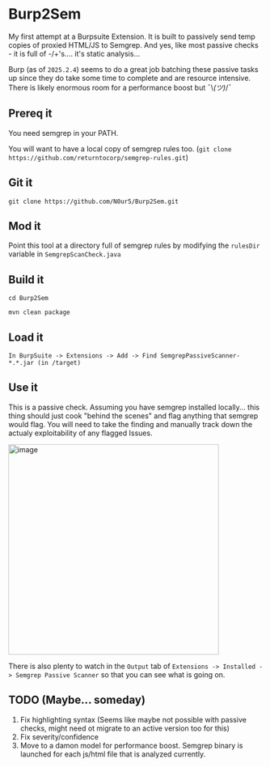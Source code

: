 # Burp2Sem
My first attempt at a Burpsuite Extension. It is built to passively send temp copies of proxied HTML/JS to Semgrep. And yes, like most passive checks - it is full of -/+'s.... it's static analysis... 

Burp (as of `2025.2.4`) seems to do a great job batching these passive tasks up since they do take some time to complete and are resource intensive. There is likely enormous room for a performance boost but  ¯\\_(ツ)_/¯

## Prereq it
You need semgrep in your PATH. 

You will want to have a local copy of semgrep rules too. (`git clone https://github.com/returntocorp/semgrep-rules.git`)

## Git it
`git clone https://github.com/N0ur5/Burp2Sem.git`

## Mod it
Point this tool at a directory full of semgrep rules by modifying the `rulesDir` variable in `SemgrepScanCheck.java`

## Build it
`cd Burp2Sem`

`mvn clean package`

## Load it
`In BurpSuite -> Extensions -> Add -> Find SemgrepPassiveScanner-*.*.jar (in /target)`

## Use it
This is a passive check. Assuming you have semgrep installed locally... this thing should just cook "behind the scenes" and flag anything that semgrep would flag. You will need to take the finding and manually track down the actualy exploitability of any flagged Issues.

<img width="416" alt="image" src="https://github.com/user-attachments/assets/6b302ae7-834a-445f-856b-92047ce87326" />

There is also plenty to watch in the `Output` tab of `Extensions -> Installed -> Semgrep Passive Scanner` so that you can see what is going on.

## TODO (Maybe... someday)
1. Fix highlighting syntax (Seems like maybe not possible with passive checks, might need ot migrate to an active version too for this)
2. Fix severity/confidence
3. Move to a damon model for performance boost. Semgrep binary is launched for each js/html file that is analyzed currently. 

